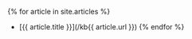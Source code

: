 ---
---
{% for article in site.articles %}
  * [{{ article.title }}](/kb{{ article.url }})
{% endfor %}

